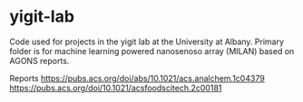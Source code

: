 # yigit-lab
Code used for projects in the yigit lab at the University at Albany.
Primary folder is for machine learning powered nanosenoso array (MILAN) based on AGONS reports.

Reports
https://pubs.acs.org/doi/abs/10.1021/acs.analchem.1c04379
https://pubs.acs.org/doi/10.1021/acsfoodscitech.2c00181
